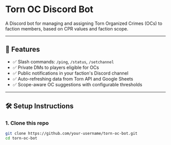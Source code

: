 # Torn OC Discord Bot

A Discord bot for managing and assigning Torn Organized Crimes (OCs) to faction members, based on CPR values and faction scope.

---

## 🚀 Features

- ✅ Slash commands: `/ping`, `/status`, `/setchannel`
- ✅ Private DMs to players eligible for OCs
- ✅ Public notifications in your faction's Discord channel
- ✅ Auto-refreshing data from Torn API and Google Sheets
- ✅ Scope-aware OC suggestions with configurable thresholds

---

## 🛠 Setup Instructions

### 1. Clone this repo

```bash
git clone https://github.com/your-username/torn-oc-bot.git
cd torn-oc-bot
